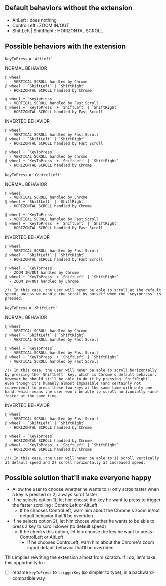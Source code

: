 Default behaviors without the extension
---------------------------------------

- AltLeft : does nothing
- ControlLeft : ZOOM IN/OUT
- ShiftLeft | ShiftRight : HORIZONTAL SCROLL


Possible behaviors with the extension
-------------------------------------

`KeyToPress` = `'AltLeft'`

  NORMAL BEHAVIOR

    @ wheel
      - VERTICAL SCROLL handled by Chrome
    @ wheel + `ShiftLeft` | `ShiftRight`
      - HORIZONTAL SCROLL handled by Chrome

    @ wheel + `KeyToPress`
      - VERTICAL SCROLL handled by Fast Scroll
    @ wheel + `KeyToPress` + `ShiftLeft` | `ShiftRight`
      - HORIZONTAL SCROLL handled by Fast Scroll

  INVERTED BEHAVIOR

    @ wheel
      - VERTICAL SCROLL handled by Fast Scroll
    @ wheel + `ShiftLeft` | `ShiftRight`
      - HORIZONTAL SCROLL handled by Fast Scroll

    @ wheel + `KeyToPress`
      - VERTICAL SCROLL handled by Chrome
    @ wheel + `KeyToPress` + `ShiftLeft` | `ShiftRight`
      - HORIZONTAL SCROLL handled by Chrome


`KeyToPress` = `'ControlLeft'`

  NORMAL BEHAVIOR

    @ wheel
      - VERTICAL SCROLL handled by Chrome
    @ wheel + `ShiftLeft` | `ShiftRight`
      - HORIZONTAL SCROLL handled by Chrome

    @ wheel + `KeyToPress`
      - VERTICAL SCROLL handled by Fast Scroll
    @ wheel + `KeyToPress` + `ShiftLeft` | `ShiftRight`
      - HORIZONTAL SCROLL handled by Fast Scroll

  INVERTED BEHAVIOR

    @ wheel
      - VERTICAL SCROLL handled by Fast Scroll
    @ wheel + `ShiftLeft` | `ShiftRight`
      - HORIZONTAL SCROLL handled by Fast Scroll

    @ wheel + `KeyToPress`
      - ZOOM IN/OUT handled by Chrome
    @ wheel + `KeyToPress` + `ShiftLeft` | `ShiftRight`
      - ZOOM IN/OUT handled by Chrome

    /!\ In this case, the user will never be able to scroll at the default speed, UNLESS we handle the scroll by ourself when the `KeyToPress` is pressed.


`KeyToPress` = `'ShiftLeft'`

  NORMAL BEHAVIOR

    @ wheel
      - VERTICAL SCROLL handled by Chrome
    @ wheel + `ShiftLeft` | `ShiftRight`
      - VERTICAL SCROLL handled by Fast Scroll

    @ wheel + `KeyToPress`
      - VERTICAL SCROLL handled by Fast Scroll
    @ wheel + `KeyToPress` + `ShiftLeft` | `ShiftRight`
      - VERTICAL SCROLL handled by Fast Scroll

    /!\ In this case, the user will never be able to scroll horizontally by pressing the `ShiftLeft` key, which is Chrome's default behavior. However he should still be able to do it by pressing `ShiftRight`, even though it's humanly almost impossible (and certainly not convenient) to press these two keys at the same time with only one hand, which means the user won't be able to scroll horizontally *and* faster at the same time.

  INVERTED BEHAVIOR

    @ wheel
      - VERTICAL SCROLL handled by Fast Scroll
    @ wheel + `ShiftLeft` | `ShiftRight`
      - HORIZONTAL SCROLL handled by Chrome

    @ wheel + `KeyToPress`
      - HORIZONTAL SCROLL handled by Chrome
    @ wheel + `KeyToPress` + `ShiftLeft` | `ShiftRight`
      - HORIZONTAL SCROLL handled by Chrome

    /!\ In this case, the user will never be able to 1) scroll vertically at default speed and 2) scroll horizontally at increased speed.


Possible solution that'll make everyone happy
---------------------------------------------

- Allow the user to choose whether he wants to 1) only scroll faster when a key is pressed or 2) always scroll faster
- If he selects option 1), let him choose the key he want to press to trigger the faster scrolling : ControlLeft or AltLeft
  - If he chooses ControLeft, warn him about the Chrome's zoom in/out default behavior that'll be overriden
- If he selects option 2), let him choose whether he wants to be able to press a key to scroll slower (to default speed)
  - If he checks this option, let him choose the key he want to press : ControlLeft or AltLeft
    - If he chooses ControLeft, warn him about the Chrome's zoom in/out default behavior that'll be overriden

This implies rewriting the extension almost from scratch. If I do, let's take this opportunity to :
- [ ] rename `keyToPress` to `triggerKey` (so simpler to type), in a backward-compatible way
